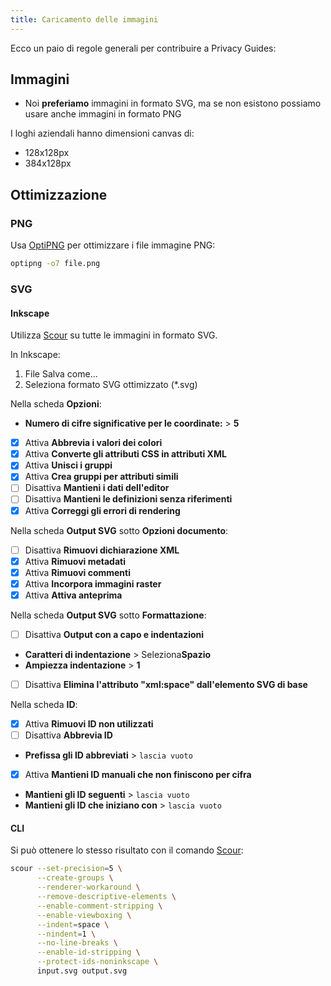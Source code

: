 ```yaml
---
title: Caricamento delle immagini
---
```


Ecco un paio di regole generali per contribuire a Privacy Guides:

## Immagini

- Noi **preferiamo** immagini in formato SVG, ma se non esistono possiamo usare anche immagini in formato PNG

I loghi aziendali hanno dimensioni canvas di:

- 128x128px
- 384x128px

## Ottimizzazione

### PNG

Usa [OptiPNG](https://sourceforge.net/projects/optipng/) per ottimizzare i file immagine PNG:

```bash
optipng -o7 file.png
```

### SVG

#### Inkscape

Utilizza [Scour](https://github.com/scour-project/scour) su tutte le immagini in formato SVG.

In Inkscape:

1. File Salva come...
2. Seleziona formato SVG ottimizzato (*.svg)

Nella scheda **Opzioni**:

- **Numero di cifre significative per le coordinate:** > **5**
- [x] Attiva **Abbrevia i valori dei colori**
- [x] Attiva **Converte gli attributi CSS in attributi XML**
- [x] Attiva **Unisci i gruppi**
- [x] Attiva **Crea gruppi per attributi simili**
- [ ] Disattiva **Mantieni i dati dell'editor**
- [ ] Disattiva **Mantieni le definizioni senza riferimenti**
- [x] Attiva **Correggi gli errori di rendering**

Nella scheda **Output SVG** sotto **Opzioni documento**:

- [ ] Disattiva **Rimuovi dichiarazione XML**
- [x] Attiva **Rimuovi metadati**
- [x] Attiva **Rimuovi commenti**
- [x] Attiva **Incorpora immagini raster**
- [x] Attiva **Attiva anteprima**

Nella scheda **Output SVG** sotto **Formattazione**:

- [ ] Disattiva **Output con a capo e indentazioni**
- **Caratteri di indentazione** > Seleziona**Spazio**
- **Ampiezza indentazione** > **1**
- [ ] Disattiva **Elimina l'attributo "xml:space" dall'elemento SVG di base**

Nella scheda **ID**:

- [x] Attiva **Rimuovi ID non utilizzati**
- [ ] Disattiva **Abbrevia ID**
- **Prefissa gli ID abbreviati** > `lascia vuoto`
- [x] Attiva **Mantieni ID manuali che non finiscono per cifra**
- **Mantieni gli ID seguenti** > `lascia vuoto`
- **Mantieni gli ID che iniziano con** > `lascia vuoto`

#### CLI

Si può ottenere lo stesso risultato con il comando [Scour](https://github.com/scour-project/scour):

```bash
scour --set-precision=5 \
      --create-groups \
      --renderer-workaround \
      --remove-descriptive-elements \
      --enable-comment-stripping \
      --enable-viewboxing \
      --indent=space \
      --nindent=1 \
      --no-line-breaks \
      --enable-id-stripping \
      --protect-ids-noninkscape \
      input.svg output.svg
```
